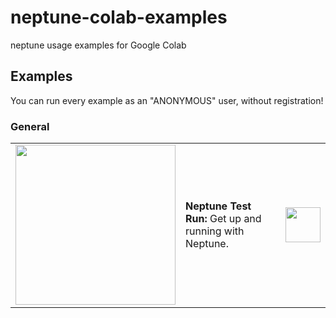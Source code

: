 # neptune-colab-examples
neptune usage examples for Google Colab


## Examples

You can run every example as an "ANONYMOUS" user, without registration!

<a id="general"></a>

### General

<table>
   <tr>   
        <td rowspan="3" width="160">
            <img src="https://neptune.ai/wp-content/uploads/monitor_training.png" width="256">
        </td>   
        <td rowspan="3">
            <b>Neptune Test Run:</b> Get up and running with Neptune.
        </td>
        <td rowspan="3">
            <a href="https://colab.research.google.com/github/neptune-ai/neptune-colab-examples/blob/master/neptune_test_run.ipynb">
                <img src="https://colab.research.google.com/img/colab_favicon_256px.png" height="56">
            </a>
        </td>
    </tr>
</table>
